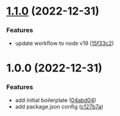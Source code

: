 # [1.1.0](https://github.com/newlevelup/config/compare/v1.0.0...v1.1.0) (2022-12-31)


### Features

* update workflow to node v19 ([15f33c2](https://github.com/newlevelup/config/commit/15f33c244ccaa8ee1be9e26ee698c2cfbd5e8d9d))

# 1.0.0 (2022-12-31)


### Features

* add initial boilerplate ([04abd04](https://github.com/newlevelup/config/commit/04abd040bc0501f9202853794aea884aa0d31b0c))
* add package.json config ([c127b7a](https://github.com/newlevelup/config/commit/c127b7aacc8e9286868a2a0b26d4f6c56cd766a4))
